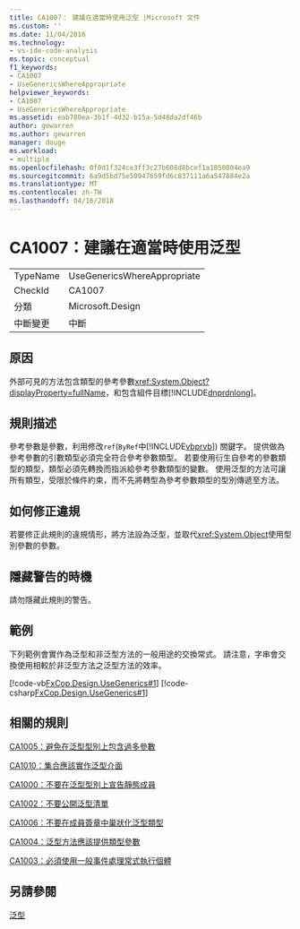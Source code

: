 ```yaml
---
title: CA1007： 建議在適當時使用泛型 |Microsoft 文件
ms.custom: ''
ms.date: 11/04/2016
ms.technology:
- vs-ide-code-analysis
ms.topic: conceptual
f1_keywords:
- CA1007
- UseGenericsWhereAppropriate
helpviewer_keywords:
- CA1007
- UseGenericsWhereAppropriate
ms.assetid: eab780ea-3b1f-4d32-b15a-5d48da2df46b
author: gewarren
ms.author: gewarren
manager: douge
ms.workload:
- multiple
ms.openlocfilehash: 0f0d1f324ce3ff3c27b608d8bcef1a1850804ea9
ms.sourcegitcommit: 6a9d5bd75e50947659fd6c837111a6a547884e2a
ms.translationtype: MT
ms.contentlocale: zh-TW
ms.lasthandoff: 04/16/2018
---
```

# <a name="ca1007-use-generics-where-appropriate"></a>CA1007：建議在適當時使用泛型
|||  
|-|-|  
|TypeName|UseGenericsWhereAppropriate|  
|CheckId|CA1007|  
|分類|Microsoft.Design|  
|中斷變更|中斷|  
  
## <a name="cause"></a>原因  
 外部可見的方法包含類型的參考參數<xref:System.Object?displayProperty=fullName>，和包含組件目標[!INCLUDE[dnprdnlong](../code-quality/includes/dnprdnlong_md.md)]。  
  
## <a name="rule-description"></a>規則描述  
 參考參數是參數，利用修改`ref`(`ByRef`中[!INCLUDE[vbprvb](../code-quality/includes/vbprvb_md.md)]) 關鍵字。 提供做為參考參數的引數類型必須完全符合參考參數類型。 若要使用衍生自參考的參數類型的類型，類型必須先轉換而指派給參考參數類型的變數。 使用泛型的方法可讓所有類型，受限於條件約束，而不先將轉型為參考參數類型的型別傳遞至方法。  
  
## <a name="how-to-fix-violations"></a>如何修正違規  
 若要修正此規則的違規情形，將方法設為泛型，並取代<xref:System.Object>使用型別參數的參數。  
  
## <a name="when-to-suppress-warnings"></a>隱藏警告的時機  
 請勿隱藏此規則的警告。  
  
## <a name="example"></a>範例  
 下列範例會實作為泛型和非泛型方法的一般用途的交換常式。 請注意，字串會交換使用相較於非泛型方法之泛型方法的效率。  
  
 [!code-vb[FxCop.Design.UseGenerics#1](../code-quality/codesnippet/VisualBasic/ca1007-use-generics-where-appropriate_1.vb)]
 [!code-csharp[FxCop.Design.UseGenerics#1](../code-quality/codesnippet/CSharp/ca1007-use-generics-where-appropriate_1.cs)]  
  
## <a name="related-rules"></a>相關的規則  
 [CA1005：避免在泛型型別上包含過多參數](../code-quality/ca1005-avoid-excessive-parameters-on-generic-types.md)  
  
 [CA1010：集合應該實作泛型介面](../code-quality/ca1010-collections-should-implement-generic-interface.md)  
  
 [CA1000：不要在泛型型別上宣告靜態成員](../code-quality/ca1000-do-not-declare-static-members-on-generic-types.md)  
  
 [CA1002：不要公開泛型清單](../code-quality/ca1002-do-not-expose-generic-lists.md)  
  
 [CA1006：不要在成員簽章中巢狀化泛型類型](../code-quality/ca1006-do-not-nest-generic-types-in-member-signatures.md)  
  
 [CA1004：泛型方法應該提供類型參數](../code-quality/ca1004-generic-methods-should-provide-type-parameter.md)  
  
 [CA1003：必須使用一般事件處理常式執行個體](../code-quality/ca1003-use-generic-event-handler-instances.md)  
  
## <a name="see-also"></a>另請參閱  
 [泛型](/dotnet/csharp/programming-guide/generics/index)